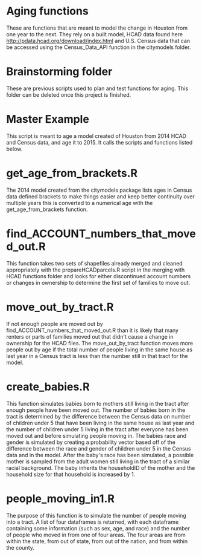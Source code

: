 # Aging functions

These are functions that are meant to model the change in Houston from one year to the next. They rely on a built model, HCAD data found here http://pdata.hcad.org/download/index.html and U.S. Census data that can be accessed using the Census_Data_API function in the citymodels folder.

# Brainstorming folder
These are previous scripts used to plan and test functions for aging. This folder can be deleted once this project is finished.

# Master Example
This script is meant to age a model created of Houston from 2014 HCAD and Census data, and age it to 2015. It calls the scripts and functions listed below.

# get_age_from_brackets.R
The 2014 model created from the citymodels package lists ages in Census data defined brackets to make things easier and keep better continuity over multiple years this is converted to a numerical age with the get_age_from_brackets function.

# find_ACCOUNT_numbers_that_moved_out.R
This function takes two sets of shapefiles already merged and cleaned appropriately with the prepareHCADparcels.R script in the merging with HCAD functions folder and looks for either discontinued account numbers or changes in ownership to determine the first set of families to move out.

# move_out_by_tract.R
If not enough people are moved out by find_ACCOUNT_numbers_that_moved_out.R than it is likely that many renters or parts of families moved out that didn't cause a change in ownership for the HCAD files. The move_out_by_tract function moves more people out by age if the total number of people living in the same house as last year in a Census tract is less than the number still in that tract for the model.

# create_babies.R
This function simulates babies born to mothers still living in the tract after enough people have been moved out. The number of babies born in the tract is determined by the difference between the Census data on number of children under 5 that have been living in the same house as last year and the number of children under 5 living in the tract after everyone has been moved out and before simulating people moving in. The babies race and gender is simulated by creating a probability vector based off of the difference between the race and gender of children under 5 in the Census data and in the model. After the baby's race has been simulated, a possible mother is sampled from the adult women still living in the tract of a similar racial background. The baby inherits the householdID of the mother and the household size for that household is increased by 1.

# people_moving_in1.R
The purpose of this function is to simulate the number of people moving into a tract. A list of four dataframes is returned, with each dataframe containing some information (such as sex, age, and race) and the number of people who moved in from one of four areas. The four areas are from within the state, from out of state, from out of the nation, and from within the county. 
